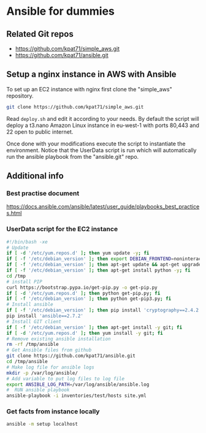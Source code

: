 # Ansible for dummies

## Related Git repos

* <https://github.com/kpat71/simple_aws.git>
* <https://github.com/kpat71/ansible.git>

## Setup a nginx instance in AWS with Ansible

To set up an EC2 instance with nginx first clone the "simple_aws" repository.

```bash
git clone https://github.com/kpat71/simple_aws.git
```

Read `deploy.sh` and edit it according to your needs. By default the script will deploy a t3.nano Amazon Linux instance in eu-west-1 with ports 80,443 and 22 open to public internet.

Once done with your modifications execute the script to instantiate the environment. Notice that the UserData script is run which will automatically run the ansible playbook from the "ansible.git" repo.

## Additional info

### Best practise document

<https://docs.ansible.com/ansible/latest/user_guide/playbooks_best_practices.html>

### UserData script for the EC2 instance

```bash
#!/bin/bash -xe
# Update
if [ -d '/etc/yum.repos.d' ]; then yum update -y; fi
if [ -f '/etc/debian_version' ]; then export DEBIAN_FRONTEND=noninteractive; fi
if [ -f '/etc/debian_version' ]; then apt-get update && apt-get upgrade -y; fi
if [ -f '/etc/debian_version' ]; then apt-get install python -y; fi
cd /tmp
# install PIP
curl https://bootstrap.pypa.io/get-pip.py -o get-pip.py
if [ -d '/etc/yum.repos.d' ]; then python get-pip.py; fi
if [ -f '/etc/debian_version' ]; then python get-pip3.py; fi
# Install ansible
if [ -f '/etc/debian_version' ]; then pip install 'cryptography==2.4.2'; fi
pip install 'ansible==2.7.2'
# Install GIT client
if [ -f '/etc/debian_version' ]; then apt-get install -y git; fi
if [ -d '/etc/yum.repos.d' ]; then yum install -y git; fi
# Remove existing ansible installation
rm -rf /tmp/ansible
# Get Ansible files from github
git clone https://github.com/kpat71/ansible.git
cd /tmp/ansible
# Make log file for ansible logs
mkdir -p /var/log/ansible/
# Add variable to put log files to log file
export ANSIBLE_LOG_PATH=/var/log/ansible/ansible.log
#  RUN ansible playbook
ansible-playbook -i inventories/test/hosts site.yml
```

### Get facts from instance locally

```bash
ansible -m setup localhost
```
